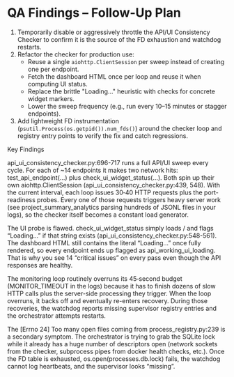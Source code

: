 # QA Findings – Follow-Up Plan

1. Temporarily disable or aggressively throttle the API/UI Consistency Checker to confirm it is the source of the FD exhaustion and watchdog restarts.
2. Refactor the checker for production use:
   - Reuse a single `aiohttp.ClientSession` per sweep instead of creating one per endpoint.
   - Fetch the dashboard HTML once per loop and reuse it when computing UI status.
   - Replace the brittle "Loading..." heuristic with checks for concrete widget markers.
   - Lower the sweep frequency (e.g., run every 10–15 minutes or stagger endpoints).
3. Add lightweight FD instrumentation (`psutil.Process(os.getpid()).num_fds()`) around the checker loop and registry entry points to verify the fix and catch regressions.

>>>>>>>>>
Key Findings

api_ui_consistency_checker.py:696-717 runs a full API/UI sweep every cycle. For each of ~14 endpoints it makes two network hits: test_api_endpoint(...) plus check_ui_widget_status(...). Both spin up their own aiohttp.ClientSession (api_ui_consistency_checker.py:439, 548). With the current interval, each loop issues 30‑40 HTTP requests plus the port-readiness probes. Every one of those requests triggers heavy server work (see project_summary_analytics parsing hundreds of JSONL files in your logs), so the checker itself becomes a constant load generator.

The UI probe is flawed. check_ui_widget_status simply loads / and flags “Loading…” if that string exists (api_ui_consistency_checker.py:548-561). The dashboard HTML still contains the literal “Loading…” once fully rendered, so every endpoint ends up flagged as api_working_ui_loading. That is why you see 14 “critical issues” on every pass even though the API responses are healthy.

The monitoring loop routinely overruns its 45‑second budget (MONITOR_TIMEOUT in the logs) because it has to finish dozens of slow HTTP calls plus the server-side processing they trigger. When the loop overruns, it backs off and eventually re-enters recovery. During those recoveries, the watchdog reports missing supervisor registry entries and the orchestrator attempts restarts.

The [Errno 24] Too many open files coming from process_registry.py:239 is a secondary symptom. The orchestrator is trying to grab the SQLite lock while it already has a huge number of descriptors open (network sockets from the checker, subprocess pipes from docker health checks, etc.). Once the FD table is exhausted, os.open(processes.db.lock) fails, the watchdog cannot log heartbeats, and the supervisor looks “missing”.